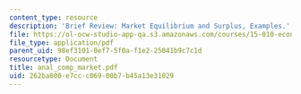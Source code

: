 ```yaml
---
content_type: resource
description: 'Brief Review: Market Equilibrium and Surplus, Examples.'
file: https://ol-ocw-studio-app-qa.s3.amazonaws.com/courses/15-010-economic-analysis-for-business-decisions-fall-2004/262ba800e7ccc06900b7b45a13e31029_anal_comp_market.pdf
file_type: application/pdf
parent_uid: 98ef3101-0ef7-5f0a-f1e2-25041b9c7c1d
resourcetype: Document
title: anal_comp_market.pdf
uid: 262ba800-e7cc-c069-00b7-b45a13e31029
---
```

